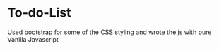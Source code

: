 # To-do-List

Used bootstrap for some of the CSS styling and wrote the js with pure Vanilla Javascript
